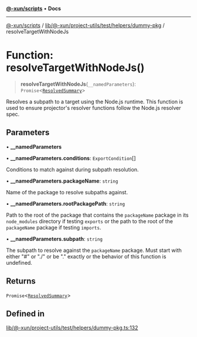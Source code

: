 [**@-xun/scripts**](../../../../../../../README.md) • **Docs**

***

[@-xun/scripts](../../../../../../../README.md) / [lib/@-xun/project-utils/test/helpers/dummy-pkg](../README.md) / resolveTargetWithNodeJs

# Function: resolveTargetWithNodeJs()

> **resolveTargetWithNodeJs**(`__namedParameters`): `Promise`\<[`ResolvedSummary`](../type-aliases/ResolvedSummary.md)\>

Resolves a subpath to a target using the Node.js runtime. This function is
used to ensure projector's resolver functions follow the Node.js resolver
spec.

## Parameters

• **\_\_namedParameters**

• **\_\_namedParameters.conditions**: `ExportCondition`[]

Conditions to match against during subpath resolution.

• **\_\_namedParameters.packageName**: `string`

Name of the package to resolve subpaths against.

• **\_\_namedParameters.rootPackagePath**: `string`

Path to the root of the package that contains the `packageName` package in
its `node_modules` directory if testing `exports` or the path to the root
of the `packageName` package if testing `imports`.

• **\_\_namedParameters.subpath**: `string`

The subpath to resolve against the `packageName` package. Must start with
either "#" or "./" or be "." exactly or the behavior of this function is
undefined.

## Returns

`Promise`\<[`ResolvedSummary`](../type-aliases/ResolvedSummary.md)\>

## Defined in

[lib/@-xun/project-utils/test/helpers/dummy-pkg.ts:132](https://github.com/Xunnamius/xscripts/blob/ce701f3d57da9f82ee0036320bc62d5c51233011/lib/@-xun/project-utils/test/helpers/dummy-pkg.ts#L132)

